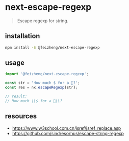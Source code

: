 # next-escape-regexp
> Escape regexp for string.

## installation
```bash
npm install -S @feizheng/next-escape-regexp
```

## usage
```js
import '@feizheng/next-escape-regexp';

const str = 'How much $ for a 🦄?';
const res = nx.escapeRegexp(str);

// result:
// How much \\$ for a 🦄\\?
```
## resources
- https://www.w3school.com.cn/jsref/jsref_replace.asp
- https://github.com/sindresorhus/escape-string-regexp
